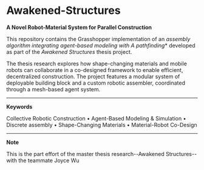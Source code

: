# Awakened-Structures

**A Novel Robot-Material System for Parallel Construction**

This repository contains the Grasshopper implementation of an **assembly algorithm integrating agent-based modeling with A* pathfinding** developed as part of the *Awakened Structures* thesis project.

The thesis research explores how shape-changing materials and mobile robots can collaborate in a co-designed framework to enable efficient, decentralized construction. The project features a modular system of deployable building block and a custom robotic assembler, coordinated through a mesh-based agent system.

---

**Keywords**

Collective Robotic Construction • Agent-Based Modeling & Simulation • Discrete assembly • Shape-Changing Materials • Material-Robot Co-Design

---

**Note**

This is the part effort of the master thesis research--Awakened Structures-- with the teammate Joyce Wu
